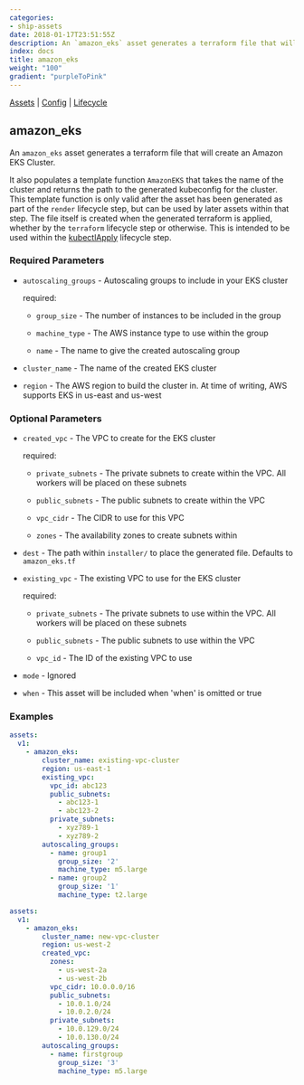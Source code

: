 ```yaml
---
categories:
- ship-assets
date: 2018-01-17T23:51:55Z
description: An `amazon_eks` asset generates a terraform file that will create an Amazon EKS Cluster.
index: docs
title: amazon_eks
weight: "100"
gradient: "purpleToPink"
---
```


[Assets](/api/ship-assets/assets) | [Config](/api/ship-config/config) | [Lifecycle](/api/ship-lifecycle/lifecycle)

## amazon_eks

An `amazon_eks` asset generates a terraform file that will create an Amazon EKS Cluster.

It also populates a template function `AmazonEKS` that takes the name of the cluster and returns the path to the generated kubeconfig for the cluster. This template function is only valid after the asset has been generated as part of the `render` lifecycle step, but can be used by later assets within that step. The file itself is created when the generated terraform is applied, whether by the `terraform` lifecycle step or otherwise. This is intended to be used within the [kubectlApply](/api/ship-lifecycle/kubectlapply/) lifecycle step.



### Required Parameters


- `autoscaling_groups` - Autoscaling groups to include in your EKS cluster

    required:

  - `group_size` - The number of instances to be included in the group

  - `machine_type` - The AWS instance type to use within the group

  - `name` - The name to give the created autoscaling group


- `cluster_name` - The name of the created EKS cluster


- `region` - The AWS region to build the cluster in. At time of writing, AWS supports EKS in us-east and us-west



### Optional Parameters


- `created_vpc` - The VPC to create for the EKS cluster

    required:

  - `private_subnets` - The private subnets to create within the VPC. All workers will be placed on these subnets

  - `public_subnets` - The public subnets to create within the VPC

  - `vpc_cidr` - The CIDR to use for this VPC

  - `zones` - The availability zones to create subnets within


- `dest` - The path within `installer/` to place the generated file. Defaults to `amazon_eks.tf`


- `existing_vpc` - The existing VPC to use for the EKS cluster

    required:

  - `private_subnets` - The private subnets to use within the VPC. All workers will be placed on these subnets

  - `public_subnets` - The public subnets to use within the VPC

  - `vpc_id` - The ID of the existing VPC to use


- `mode` - Ignored


- `when` - This asset will be included when 'when' is omitted or true


### Examples

```yaml
assets:
  v1:
    - amazon_eks:
        cluster_name: existing-vpc-cluster
        region: us-east-1
        existing_vpc:
          vpc_id: abc123
          public_subnets:
            - abc123-1
            - abc123-2
          private_subnets:
            - xyz789-1
            - xyz789-2
        autoscaling_groups:
          - name: group1
            group_size: '2'
            machine_type: m5.large
          - name: group2
            group_size: '1'
            machine_type: t2.large
```

```yaml
assets:
  v1:
    - amazon_eks:
        cluster_name: new-vpc-cluster
        region: us-west-2
        created_vpc:
          zones:
            - us-west-2a
            - us-west-2b
          vpc_cidr: 10.0.0.0/16
          public_subnets:
            - 10.0.1.0/24
            - 10.0.2.0/24
          private_subnets:
            - 10.0.129.0/24
            - 10.0.130.0/24
        autoscaling_groups:
          - name: firstgroup
            group_size: '3'
            machine_type: m5.large
```

